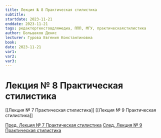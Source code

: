 ```yaml
---
title: Лекция № 8 Практическая стилистика
subtitle:
startdate: 2023-11-21
enddate: 2023-11-21
tags: редактортекстовдлямедиа, ППП, МГУ, практическаястилистика
author: Большаков Денис
lecturer: Гурова Евгения Константиновна
book:
date: 2023-11-21
var1:
var2:
var3:
---
```

# Лекция № 8 Практическая стилистика


[[Лекция № 7 Практическая стилистика]] [[Лекция № 9 Практическая стилистика]]

[Пред. Лекция № 7 Практическая стилистика](https://github.com/denisbolshakoff/MSU/blob/main/Практическая%20стилистика/Лекция%20№%207%20Практическая%20стилистика.md)     [След. Лекция № 9 Практическая стилистика](https://github.com/denisbolshakoff/MSU/blob/main/Практическая%20стилистика/Лекция%20№%209%20Практическая%20стилистика.md)